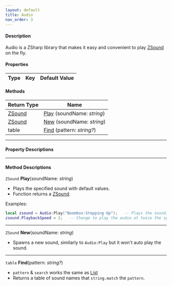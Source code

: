```yaml
---
layout: default
title: Audio
nav_order: 3
---
```


#### Description
Audio is a ZSharp library that makes it easy and convenient to play [ZSound](ZSound) on the fly.

#### Properties

| Type | Key | Default Value |  
| --- | --- | --- |  

#### Methods

| Return Type | Name |
| --- | --- |
| [ZSound](ZSound) | [Play](#play) (soundName: *string*) |
| [ZSound](ZSound) | [New](#new) (soundName: *string*) |
| table | [Find](#find) (pattern: *string?*) |

---
#### Property Descriptions

---
#### Method Descriptions

<a name="play"></a>
`ZSound` **Play**(soundName: *string*)
- Plays the specified sound with default values.
- Function returns a [ZSound](ZSound).

Examples:

```lua
local zsound = Audio:Play("Boombox:Stepping Up");	-- Plays the sound;
zsound.PlaybackSpeed = 2;	-- Change to play the audio at twice the speed.
```

---

<a name="new"></a>
`ZSound` **New**(soundName: *string*)
- Spawns a new sound, similarly to `Audio:Play` but it won't auto play the sound.

---

<a name="find"></a>
`table` **Find**(pattern: *string?*)
- `pattern` & `search` works the same as [List](#list)
- Returns a table of sound names that `string.match` the `pattern`.